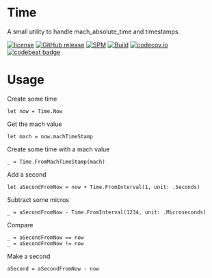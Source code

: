 # Time

A small utility to handle mach_absolute_time and timestamps.

[![license](https://img.shields.io/github/license/mashape/apistatus.svg)]()
[![GitHub release](https://img.shields.io/github/release/randymarsh77/time.svg)]()
[![SPM](https://img.shields.io/badge/SPM-compatible-brightgreen.svg)](https://github.com/apple/swift-package-manager)
[![Build](https://github.com/randymarsh77/time/workflows/CI/badge.svg)](https://github.com/randymarsh77/time/actions?query=workflow%3ACI)
[![codecov.io](https://codecov.io/gh/randymarsh77/time/branch/master/graphs/badge.svg)](https://codecov.io/gh/randymarsh77/time/branch/master)
[![codebeat badge](https://codebeat.co/badges/bbf19ae9-35d5-4eb5-a47f-561480300607)](https://codebeat.co/projects/github-com-randymarsh77-time)

# Usage

Create some time

```
let now = Time.Now
```

Get the mach value

```
let mach = now.machTimeStamp
```

Create some time with a mach value

```
_ = Time.FromMachTimeStamp(mach)
```

Add a second

```
let aSecondFromNow = now + Time.FromInterval(1, unit: .Seconds)
```

Subtract some micros

```
_ = aSecondFromNow - Time.FromInterval(1234, unit: .Microseconds)
```

Compare

```
_ = aSecondFromNow == now
_ = aSecondFromNow != now
```

Make a second

```
aSecond = aSecondFromNow - now
```
